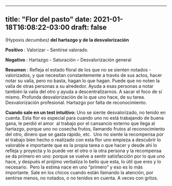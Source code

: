 
---
title: "Flor del pasto"
date: 2021-01-18T16:08:22-03:00
draft: false
--- 
        

 

 



(Hypoxis *decumbes)*
**del hartazgo y de la
 desvalorización**
 


**Positivo** : Valorizar – Sentirse valorado.


**Negativo** : Hartazgo - Saturación – Desvalorización general
 


**Resumen** :
 Refleja el estado floral de los que no se sienten notados - valorizados, y que
 necesitan constantemente a través de sus actos, hacer notar su valía, pero no
 basta, hagan lo que hagan. Puede que no noten la valía de otras personas a su
 alrededor.
Ayuda a esas personas a notar también la valía del
 otro y ayuda a descentralizarnos. A sacar el foco de sí mismo. Profunda
 desvalorización de lo que uno hace, de su tarea. Desvalorización profesional.
 Hartazgo
 por falta de reconocimiento. 


**Cuando sale en un test intuitivo:**  Uno se siente desvalorizado, no tenido en cuenta. Esta flor es
 especial para cuando uno no está trabajando de buena gana, le perdió el
 amor  al trabajo por el cansancio externo
 que llega al hartazgo, porque uno no cosecha frutos, llamando frutos al
 reconocimiento del otro, dinero que se gasta rápido, etc.  Uno no siente la recompensa por el trabajo
 bien hecho o realizado con esta flor uno empieza a descubrir lo valorable e
 importante que es la propia tarea o que hacer y desde ahí lo refleja y proyecta
 y lo puede ver el otro o la otra persona y la recompensa se da primero en uno:
 porque se vuelve a sentir satisfacción por lo que uno hace, y después el
 prójimo verbaliza lo bello que esta, lo útil que eres y lo necesario.  Pero la estima nace en uno “primero” y eso es
 lo más importante.
Sale en los chicos cuando están llamando la atención, por sentirse
 menos, no notados, o no tenidos en cuenta. A veces con gritos.



